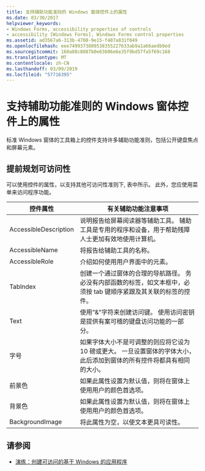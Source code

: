 ```yaml
---
title: 支持辅助功能准则的 Windows 窗体控件上的属性
ms.date: 03/30/2017
helpviewer_keywords:
- Windows Forms, accessibility properties of controls
- accessibility [Windows Forms], Windows Forms control properties
ms.assetid: ad3567a6-313b-4708-9e15-f487a831f049
ms.openlocfilehash: eee7499373809538355227633ab9a1a66aedb9ed
ms.sourcegitcommit: 160a88c8087b0e63606e6e35f9bd57fa5f69c168
ms.translationtype: MT
ms.contentlocale: zh-CN
ms.lasthandoff: 03/09/2019
ms.locfileid: "57716395"
---
```

# <a name="properties-on-windows-forms-controls-that-support-accessibility-guidelines"></a>支持辅助功能准则的 Windows 窗体控件上的属性
标准 Windows 窗体的工具箱上的控件支持许多辅助功能准则，包括公开键盘焦点和屏幕元素。  
  
## <a name="planning-ahead-for-accessibility"></a>提前规划可访问性  
 可以使用控件的属性，以支持其他可访问性准则下, 表中所示。 此外，您应使用菜单来访问程序功能。  
  
|控件属性|有关辅助功能注意事项|  
|----------------------|--------------------------------------|  
|AccessibleDescription|说明报告给屏幕阅读器等辅助工具。 辅助工具是专用的程序和设备，用于帮助残障人士更加有效地使用计算机。|  
|AccessibleName|将报告给辅助工具的名称。|  
|AccessibleRole|介绍如何使用用户界面中的元素。|  
|TabIndex|创建一个通过窗体的合理的导航路径。 务必没有内部函数的标签，如文本框中，必须按 tab 键顺序紧跟及其关联的标签的控件。|  
|Text|使用"&"字符来创建访问键。 使用访问密钥是提供有案可稽的键盘访问功能的一部分。|  
|字号|如果字体大小不是可调整的则应将它设为 10 磅或更大。 一旦设置窗体的字体大小，此后添加到窗体的所有控件将都具有相同的大小。|  
|前景色|如果此属性设置为默认值，则将在窗体上使用用户的颜色首选项。|  
|背景色|如果此属性设置为默认值，则将在窗体上使用用户的颜色首选项。|  
|BackgroundImage|将此属性为空，以使文本更具可读性。|  
  
## <a name="see-also"></a>请参阅
- [演练：创建可访问的基于 Windows 的应用程序](walkthrough-creating-an-accessible-windows-based-application.md)
